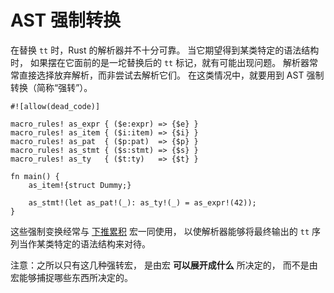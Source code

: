 # AST 强制转换

在替换 `tt` 时，Rust 的解析器并不十分可靠。
当它期望得到某类特定的语法结构时，
如果摆在它面前的是一坨替换后的 `tt` 标记，就有可能出现问题。
解析器常常直接选择放弃解析，而非尝试去解析它们。
在这类情况中，就要用到 AST 强制转换（简称“强转”）。

```rust,editable
#![allow(dead_code)]

macro_rules! as_expr { ($e:expr) => {$e} }
macro_rules! as_item { ($i:item) => {$i} }
macro_rules! as_pat  { ($p:pat)  => {$p} }
macro_rules! as_stmt { ($s:stmt) => {$s} }
macro_rules! as_ty   { ($t:ty)   => {$t} }

fn main() {
    as_item!{struct Dummy;}

    as_stmt!(let as_pat!(_): as_ty!(_) = as_expr!(42));
}
```

这些强制变换经常与 [下推累积][push-down accumulation] 宏一同使用，
以使解析器能够将最终输出的 `tt` 序列当作某类特定的语法结构来对待。

注意：之所以只有这几种强转宏，
是由宏 **可以展开成什么** 所决定的，
而不是由宏能够捕捉哪些东西所决定的。

[push-down accumulation]: ../patterns/push-down-acc.html
